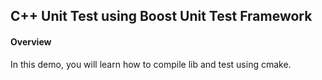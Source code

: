 ## C++ Unit Test using Boost Unit Test Framework

#### Overview
In this demo, you will learn how to compile lib and test using cmake.
